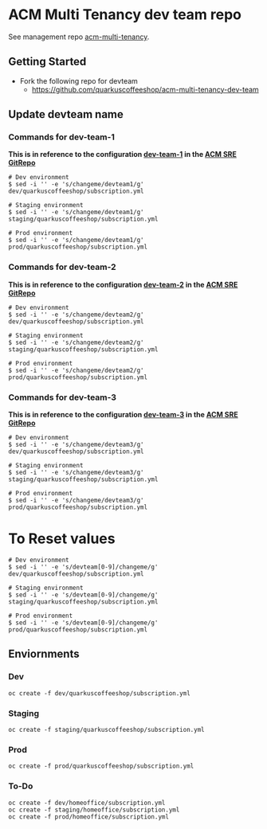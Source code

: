 # ACM Multi Tenancy dev team repo
See management repo [acm-multi-tenancy](https://github.com/quarkuscoffeeshop/acm-multi-tenancy).

## Getting Started
* Fork the following repo for devteam
  - https://github.com/quarkuscoffeeshop/acm-multi-tenancy-dev-team

##  Update devteam name
### Commands for dev-team-1
**This is in reference to the configuration [dev-team-1](https://github.com/tosin2013/acm-multi-tenancy#commands-for-dev-team-1) in the [ACM SRE GitRepo](https://github.com/tosin2013/acm-multi-tenancy)**
```
# Dev environment
$ sed -i '' -e 's/changeme/devteam1/g'  dev/quarkuscoffeeshop/subscription.yml

# Staging environment
$ sed -i '' -e 's/changeme/devteam1/g' staging/quarkuscoffeeshop/subscription.yml

# Prod environment
$ sed -i '' -e 's/changeme/devteam1/g' prod/quarkuscoffeeshop/subscription.yml

```

### Commands for dev-team-2
**This is in reference to the configuration [dev-team-2](https://github.com/tosin2013/acm-multi-tenancy#commands-for-dev-team-2) in the [ACM SRE GitRepo](https://github.com/tosin2013/acm-multi-tenancy)**
```
# Dev environment
$ sed -i '' -e 's/changeme/devteam2/g'  dev/quarkuscoffeeshop/subscription.yml

# Staging environment
$ sed -i '' -e 's/changeme/devteam2/g' staging/quarkuscoffeeshop/subscription.yml

# Prod environment
$ sed -i '' -e 's/changeme/devteam2/g' prod/quarkuscoffeeshop/subscription.yml

```

### Commands for dev-team-3
**This is in reference to the configuration [dev-team-3](https://github.com/tosin2013/acm-multi-tenancy#commands-for-dev-team-3) in the [ACM SRE GitRepo](https://github.com/tosin2013/acm-multi-tenancy)**
```
# Dev environment
$ sed -i '' -e 's/changeme/devteam3/g'  dev/quarkuscoffeeshop/subscription.yml

# Staging environment
$ sed -i '' -e 's/changeme/devteam3/g' staging/quarkuscoffeeshop/subscription.yml

# Prod environment
$ sed -i '' -e 's/changeme/devteam3/g' prod/quarkuscoffeeshop/subscription.yml
```

# To Reset values
```
# Dev environment
$ sed -i '' -e 's/devteam[0-9]/changeme/g'  dev/quarkuscoffeeshop/subscription.yml

# Staging environment
$ sed -i '' -e 's/devteam[0-9]/changeme/g' staging/quarkuscoffeeshop/subscription.yml

# Prod environment
$ sed -i '' -e 's/devteam[0-9]/changeme/g' prod/quarkuscoffeeshop/subscription.yml
```

## Enviornments

### Dev
```
oc create -f dev/quarkuscoffeeshop/subscription.yml
```

### Staging
```
oc create -f staging/quarkuscoffeeshop/subscription.yml
```

### Prod
```
oc create -f prod/quarkuscoffeeshop/subscription.yml
```


### To-Do
```
oc create -f dev/homeoffice/subscription.yml
oc create -f staging/homeoffice/subscription.yml
oc create -f prod/homeoffice/subscription.yml
```
